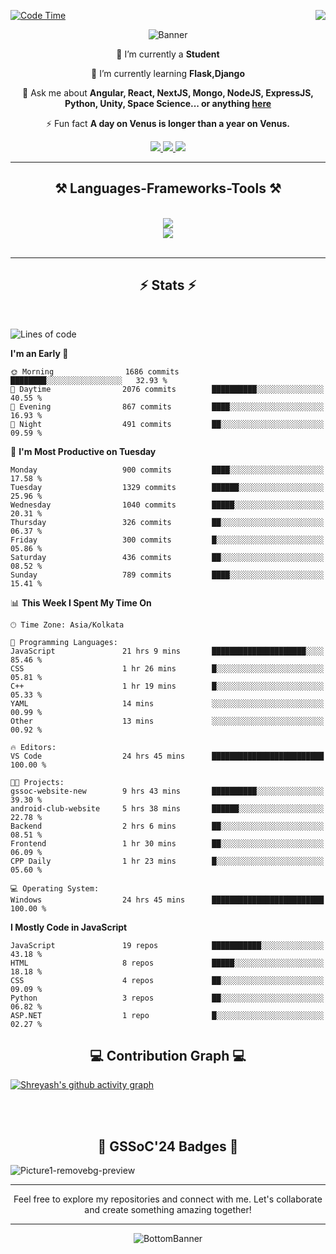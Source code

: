 <div>
 
<img align="right" src="https://visitor-badge.laobi.icu/badge?page_id=shreyash3087.shreyash3087" />

 [![Code Time](https://wakatime.com/badge/user/cd5f70df-e644-46f4-a03b-e1ce78615131.svg)](https://wakatime.com/@cd5f70df-e644-46f4-a03b-e1ce78615131)
 
</div>


<div align="center">
 
![Banner](https://github.com/user-attachments/assets/fe33d289-b057-4d85-ad76-3103802aa9e1)

</div>


<div align="center">
 
 🔭 I’m currently a **Student** 
 
 🌱 I’m currently learning **Flask,Django**

💬 Ask me about **Angular, React, NextJS, Mongo, NodeJS, ExpressJS, Python, Unity, Space Science... or anything [here](https://github.com/shreyash3087/shreyash3087/issues)**

⚡ Fun fact **A day on Venus is longer than a year on Venus.**

</div>
 
<div align="center"> 
  <a href="mailto:shreyash3087@gmail.com">
    <img src="https://img.shields.io/badge/Gmail-333333?style=for-the-badge&logo=gmail&logoColor=red" />
  </a>
  <a href="https://www.linkedin.com/in/shreyash-srivastava-1a1161280" target="_blank">
    <img src="https://img.shields.io/badge/LinkedIn-0077B5?style=for-the-badge&logo=linkedin&logoColor=white" target="_blank" />
  </a>
  <a href="https://github.com/shreyash3087" target="_blank">
     <img src="https://img.shields.io/badge/Github-FF5722?style=for-the-badge&logo=github&logoColor=white" target="_blank" />
  </a>
</div>
<hr/>
 
<h2 align="center">⚒️ Languages-Frameworks-Tools ⚒️</h2>
<br/>
<div align="center">
    <img src="https://skillicons.dev/icons?i=react,bootstrap,html,css,vscode,github,figma,cpp,vercel,netlify" /><br>
    <img src="https://skillicons.dev/icons?i=tailwind,git,nodejs,python,javascript,typescript,express,firebase,mongodb,nextjs,unity,azure,blender" /><br>
</div>

<br/>
<hr/>

<h2 align="center">⚡ Stats ⚡</h2>

<br>
<div>
 
 
<!--START_SECTION:waka-->
![Lines of code](https://img.shields.io/badge/From%20Hello%20World%20I%27ve%20Written-1.4%20million%20lines%20of%20code-blue)

**I'm an Early 🐤** 

```text
🌞 Morning                1686 commits        ████████░░░░░░░░░░░░░░░░░   32.93 % 
🌆 Daytime                2076 commits        ██████████░░░░░░░░░░░░░░░   40.55 % 
🌃 Evening                867 commits         ████░░░░░░░░░░░░░░░░░░░░░   16.93 % 
🌙 Night                  491 commits         ██░░░░░░░░░░░░░░░░░░░░░░░   09.59 % 
```
📅 **I'm Most Productive on Tuesday** 

```text
Monday                   900 commits         ████░░░░░░░░░░░░░░░░░░░░░   17.58 % 
Tuesday                  1329 commits        ██████░░░░░░░░░░░░░░░░░░░   25.96 % 
Wednesday                1040 commits        █████░░░░░░░░░░░░░░░░░░░░   20.31 % 
Thursday                 326 commits         ██░░░░░░░░░░░░░░░░░░░░░░░   06.37 % 
Friday                   300 commits         █░░░░░░░░░░░░░░░░░░░░░░░░   05.86 % 
Saturday                 436 commits         ██░░░░░░░░░░░░░░░░░░░░░░░   08.52 % 
Sunday                   789 commits         ████░░░░░░░░░░░░░░░░░░░░░   15.41 % 
```


📊 **This Week I Spent My Time On** 

```text
🕑︎ Time Zone: Asia/Kolkata

💬 Programming Languages: 
JavaScript               21 hrs 9 mins       █████████████████████░░░░   85.46 % 
CSS                      1 hr 26 mins        █░░░░░░░░░░░░░░░░░░░░░░░░   05.81 % 
C++                      1 hr 19 mins        █░░░░░░░░░░░░░░░░░░░░░░░░   05.33 % 
YAML                     14 mins             ░░░░░░░░░░░░░░░░░░░░░░░░░   00.99 % 
Other                    13 mins             ░░░░░░░░░░░░░░░░░░░░░░░░░   00.92 % 

🔥 Editors: 
VS Code                  24 hrs 45 mins      █████████████████████████   100.00 % 

🐱‍💻 Projects: 
gssoc-website-new        9 hrs 43 mins       ██████████░░░░░░░░░░░░░░░   39.30 % 
android-club-website     5 hrs 38 mins       ██████░░░░░░░░░░░░░░░░░░░   22.78 % 
Backend                  2 hrs 6 mins        ██░░░░░░░░░░░░░░░░░░░░░░░   08.51 % 
Frontend                 1 hr 30 mins        ██░░░░░░░░░░░░░░░░░░░░░░░   06.09 % 
CPP Daily                1 hr 23 mins        █░░░░░░░░░░░░░░░░░░░░░░░░   05.60 % 

💻 Operating System: 
Windows                  24 hrs 45 mins      █████████████████████████   100.00 % 
```

**I Mostly Code in JavaScript** 

```text
JavaScript               19 repos            ███████████░░░░░░░░░░░░░░   43.18 % 
HTML                     8 repos             █████░░░░░░░░░░░░░░░░░░░░   18.18 % 
CSS                      4 repos             ██░░░░░░░░░░░░░░░░░░░░░░░   09.09 % 
Python                   3 repos             ██░░░░░░░░░░░░░░░░░░░░░░░   06.82 % 
ASP.NET                  1 repo              █░░░░░░░░░░░░░░░░░░░░░░░░   02.27 % 
```




<!--END_SECTION:waka-->

</div>

<div>
  <div align="center" ><h2 align="center">💻 Contribution Graph 💻</h2></div>
 
  [![Shreyash's github activity graph](https://github-readme-activity-graph.vercel.app/graph?username=shreyash3087&hide_border=true&theme=github)](https://github.com/ashutosh00710/github-readme-activity-graph)
 
</div>

<br/><br/>

<h2 align="center">🔰 GSSoC'24 Badges 🔰</h2>

![Picture1-removebg-preview](https://github.com/user-attachments/assets/4ece96a5-043a-44df-b51b-40738d3603ff)

<div align="center"> 
  <hr/>
  Feel free to explore my repositories and connect with me. Let's collaborate and create something amazing together!
  <hr/>
</div>

<div align="center">
 
![BottomBanner](https://github.com/user-attachments/assets/7afe064f-9b9f-401d-bec1-35c8625bb3dc)

</div>

